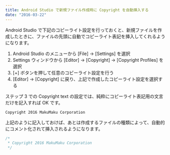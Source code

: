 ```yaml
---
title: Android Studio で新規ファイル作成時に Copyright を自動挿入する
date: "2016-03-22"
---
```


Android Studio で下記のコピーライト設定を行っておくと、新規ファイルを作成したときに、ファイルの先頭に自動でコピーライト表記を挿入してくれるようになります。

1. Android Studio のメニューから [File] → [Settings] を選択
2. Settings ウィンドウから [Editor] → [Copyright] → [Copyright Profiles] を選択
3. [+] ボタンを押して任意のコピーライト設定を行う
4. [Editor] → [Copyright] に戻り、上記で作成したコピーライト設定を選択する

ステップ 3 での Copyright text の設定では、純粋にコピーライト表記用の文言だけを記入すれば OK です。

```
Copyright 2016 MakuMaku Corporation
```

上記のように記入しておけば、あとは作成するファイルの種類によって、自動的にコメント化されて挿入されるようになります。

```java
/*
 * Copyright 2016 MakuMaku Corporation
 */
```

